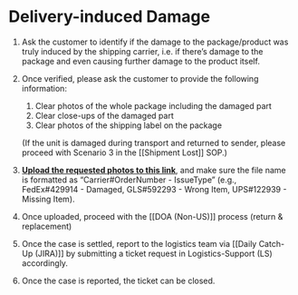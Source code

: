 # Delivery-induced Damage
1. Ask the customer to identify if the damage to the package/product was truly induced by the shipping carrier, i.e. if there’s damage to the package and even causing further damage to the product itself. 
   
2. Once verified, please ask the customer to provide the following information:
	1. Clear photos of the whole package including the damaged part
	2. Clear close-ups of the damaged part
	3. Clear photos of the shipping label on the package
	
	(If the unit is damaged during transport and returned to sender, please proceed with Scenario 3 in the [[Shipment Lost]] SOP.)
	
3. **[Upload the requested photos to this link](https://drive.google.com/drive/folders/19T-1sa_fnAY8LXlOu6sbkeM4w7_m_sdF?usp=sharing)**, and make sure the file name is formatted as “Carrier#OrderNumber - IssueType” (e.g., FedEx#429914 - Damaged, GLS#592293 - Wrong Item, UPS#122939 - Missing Item).
   
4. Once uploaded, proceed with the [[DOA (Non-US)]] process (return & replacement)
   
5. Once the case is settled, report to the logistics team via [[Daily Catch-Up (JIRA)]] by submitting a ticket request in Logistics-Support (LS) accordingly. 
6. Once the case is reported, the ticket can be closed.